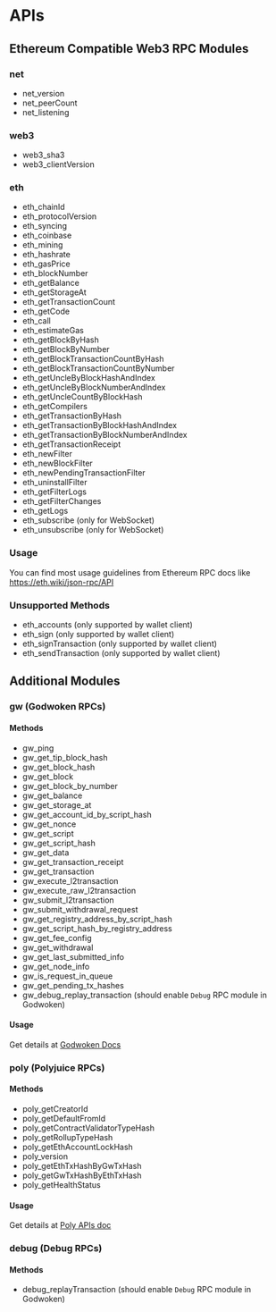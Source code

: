 # APIs

## Ethereum Compatible Web3 RPC Modules

### net

- net_version
- net_peerCount
- net_listening

### web3

- web3_sha3
- web3_clientVersion

### eth

- eth_chainId
- eth_protocolVersion
- eth_syncing
- eth_coinbase
- eth_mining
- eth_hashrate
- eth_gasPrice
- eth_blockNumber
- eth_getBalance
- eth_getStorageAt
- eth_getTransactionCount
- eth_getCode
- eth_call
- eth_estimateGas
- eth_getBlockByHash
- eth_getBlockByNumber
- eth_getBlockTransactionCountByHash
- eth_getBlockTransactionCountByNumber
- eth_getUncleByBlockHashAndIndex
- eth_getUncleByBlockNumberAndIndex
- eth_getUncleCountByBlockHash
- eth_getCompilers
- eth_getTransactionByHash
- eth_getTransactionByBlockHashAndIndex
- eth_getTransactionByBlockNumberAndIndex
- eth_getTransactionReceipt
- eth_newFilter
- eth_newBlockFilter
- eth_newPendingTransactionFilter
- eth_uninstallFilter
- eth_getFilterLogs
- eth_getFilterChanges
- eth_getLogs
- eth_subscribe (only for WebSocket)
- eth_unsubscribe (only for WebSocket)

### Usage

You can find most usage guidelines from Ethereum RPC docs like <https://eth.wiki/json-rpc/API>

### Unsupported Methods

- eth_accounts (only supported by wallet client)
- eth_sign (only supported by wallet client)
- eth_signTransaction (only supported by wallet client)
- eth_sendTransaction (only supported by wallet client)

## Additional Modules

### gw (Godwoken RPCs)

#### Methods

- gw_ping
- gw_get_tip_block_hash
- gw_get_block_hash
- gw_get_block
- gw_get_block_by_number
- gw_get_balance
- gw_get_storage_at
- gw_get_account_id_by_script_hash
- gw_get_nonce
- gw_get_script
- gw_get_script_hash
- gw_get_data
- gw_get_transaction_receipt
- gw_get_transaction
- gw_execute_l2transaction
- gw_execute_raw_l2transaction
- gw_submit_l2transaction
- gw_submit_withdrawal_request
- gw_get_registry_address_by_script_hash
- gw_get_script_hash_by_registry_address
- gw_get_fee_config
- gw_get_withdrawal
- gw_get_last_submitted_info
- gw_get_node_info
- gw_is_request_in_queue
- gw_get_pending_tx_hashes
- gw_debug_replay_transaction (should enable `Debug` RPC module in Godwoken)

#### Usage

Get details at [Godwoken Docs](https://github.com/godwokenrises/godwoken/blob/develop/docs/RPC.md)

### poly (Polyjuice RPCs)

#### Methods

- poly_getCreatorId
- poly_getDefaultFromId
- poly_getContractValidatorTypeHash
- poly_getRollupTypeHash
- poly_getEthAccountLockHash
- poly_version
- poly_getEthTxHashByGwTxHash
- poly_getGwTxHashByEthTxHash
- poly_getHealthStatus

#### Usage

Get details at [Poly APIs doc](poly-apis.md)

### debug (Debug RPCs)

#### Methods
- debug_replayTransaction (should enable `Debug` RPC module in Godwoken)
